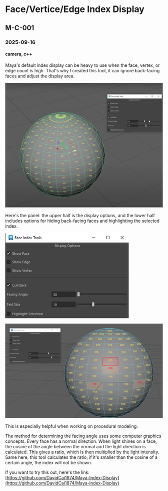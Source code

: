 # Face/Vertice/Edge Index Display
## M-C-001
### 2025-09-16
#### camera, c++

Maya's default index display can be heavy to use when the face, vertex, or edge count is high. That's why I created this tool, it can ignore back-facing faces and adjust the display area.

![](https://raw.githubusercontent.com/DavidCai1874/my-tech-art-station-assets-storage-01/main/20250916211040.png)

Here's the panel: the upper half is the display options, and the lower half includes options for hiding back-facing faces and highlighting the selected index.

![](https://raw.githubusercontent.com/DavidCai1874/my-tech-art-station-assets-storage-01/main/20250916221903.png)

![](https://raw.githubusercontent.com/DavidCai1874/my-tech-art-station-assets-storage-01/main/20250916222123.png)

This is especially helpful when working on procedural modeling.

The method for determining the facing angle uses some computer graphics concepts. Every face has a normal direction. When light shines on a face, the cosine of the angle between the normal and the light direction is calculated. This gives a ratio, which is then multiplied by the light intensity. Same here, this tool calculates the ratio; if it's smaller than the cosine of a certain angle, the index will not be shown.

If you want to try this out, here's the link:[https://github.com/DavidCai1874/Maya-Index-Display](https://github.com/DavidCai1874/Maya-Index-Display)
